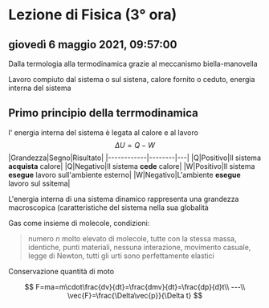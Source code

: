 # Lezione di Fisica (3° ora)

## giovedì 6 maggio 2021, 09:57:00

Dalla termologia alla termodinamica grazie al meccanismo biella-manovella

Lavoro compiuto dal sistema o sul sistena, calore fornito o ceduto, energia interna del sistema

## Primo principio della terrmodinamica
l' energia interna del sistema è legata al calore e al lavoro
$$
\Delta U=Q-W
$$
|Grandezza|Segno|Risultato|
|------------|--------|---|
|Q|Positivo|Il sistema **acquista** calore|
|Q|Negativo|Il sistema **cede** calore|
|W|Positivo|Il sistema **esegue** lavoro sull'ambiente esterno|
|W|Negativo|L'ambiente **esegue** lavoro sul ssitema|

L'energia interna di una sistema dinamico rappresenta una grandezza macroscopica (caratteristiche del sistema nella sua globalità

Gas come insieme di molecole, condizioni:

> numero *n* molto elevato di molecole, tutte con la stessa massa, identiche, punti materiali, nessuna interazione, movimento casuale, legge di Newton, tutti gli urti sono perfettamente elastici

Conservazione quantità di moto

$$
F=ma=m\cdot\frac{dv}{dt}=\frac{dmv}{dt}=\frac{dp}{d}t\\
---\\
\vec{F}=\frac{\Delta\vec{p}}{\Delta t}
$$


<!--stackedit_data:
eyJoaXN0b3J5IjpbLTI1NDQ5OTY3Nl19
-->